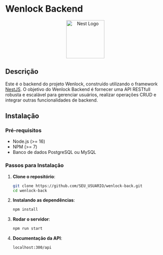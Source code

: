 # Wenlock Backend

<p align="center">
  <a href="http://nestjs.com/" target="blank"><img src="https://nestjs.com/img/logo-small.svg" width="120" alt="Nest Logo" /></a>
</p>

## Descrição

Este é o backend do projeto Wenlock, construído utilizando o framework [NestJS](https://nestjs.com/). O objetivo do Wenlock Backend é fornecer uma API RESTfull robusta e escalável para gerenciar usuários, realizar operações CRUD e integrar outras funcionalidades de backend.

## Instalação

### Pré-requisitos

- Node.js (>= 16)
- NPM (>= 7)
- Banco de dados PostgreSQL ou MySQL

### Passos para Instalação

1. **Clone o repositório**:

   ```bash
   git clone https://github.com/SEU_USUARIO/wenlock-back.git
   cd wenlock-back
2. **Instalando as dependências**:

   ```bash
   npm install
3. **Rodar o servidor**:

   ```bash
   npm run start
   
4.  **Documentação da API**:
   
    ```bash
    localhost:300/api


   

